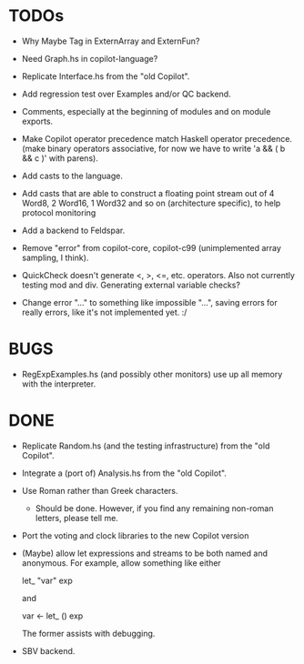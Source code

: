 TODOs
=====

*   Why Maybe Tag in ExternArray and ExternFun?

*   Need Graph.hs in copilot-language?

*   Replicate Interface.hs from the "old Copilot".

*   Add regression test over Examples and/or QC backend.

*   Comments, especially at the beginning of modules and on module exports.

*   Make Copilot operator precedence match Haskell operator precedence.
    (make binary operators associative, for now we have to write 'a && ( b && c )'
     with parens).

*   Add casts to the language.

*   Add casts that are able to construct a floating point stream out of
    4 Word8, 2 Word16, 1 Word32 and so on (architecture specific), to
    help protocol monitoring

*   Add a backend to Feldspar.

*   Remove "error" from copilot-core, copilot-c99 (unimplemented array sampling,
    I think).

*   QuickCheck doesn't generate <, >, <=, etc. operators.  Also not currently
    testing mod and div.  Generating external variable checks?

*   Change error "..." to something like impossible "...", saving errors for
    really errors, like it's not implemented yet. :/


BUGS
====

*   RegExpExamples.hs (and possibly other monitors) use up all memory with the interpreter.

DONE
====

*   Replicate Random.hs (and the testing infrastructure) from the "old Copilot".

*   Integrate a (port of) Analysis.hs from the "old Copilot".

*   Use Roman rather than Greek characters.

    +   Should be done. However, if you find any remaining non-roman letters,
        please tell me.

*   Port the voting and clock libraries to the new Copilot version

*   (Maybe) allow let expressions and streams to be both named and anonymous.
    For example, allow something like either

    let_ "var" exp

    and 
    
    var <- let_ () exp 

    The former assists with debugging.

*   SBV backend.
